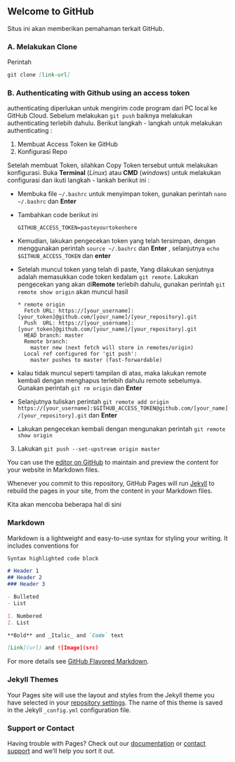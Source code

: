 ## Welcome to GitHub

Situs ini akan memberikan pemahaman terkait GitHub.

### A. Melakukan Clone

Perintah 
```markdown
git clone [link-url]
```

### B. Authenticating with Github using an access token
authenticating diperlukan untuk mengirim code program dari PC local ke GitHub Cloud. Sebelum melakukan `git push` baiknya melakukan authenticating terlebih dahulu. Berikut langkah - langkah untuk melakukan authenticating :
1. Membuat Access Token ke GitHub
2. Konfigurasi Repo

Setelah membuat Token, silahkan Copy Token tersebut untuk melakukan konfigurasi. Buka **Terminal** (_Linux_) atau **CMD** (_windows_) untuk melakukan configurasi dan ikuti langkah - lankah berikut ini :
  - Membuka file `~/.bashrc` untuk menyimpan token, gunakan perintah `nano ~/.bashrc` dan __Enter__
  - Tambahkan code berikut ini 
    ```
    GITHUB_ACCESS_TOKEN=pasteyourtokenhere
    ```
  - Kemudian, lakukan pengecekan token yang telah tersimpan, dengan menggunakan perintah `source ~/.bashrc` dan __Enter__ , selanjutnya `echo $GITHUB_ACCESS_TOKEN` dan __enter__ 
  - Setelah muncul token yang telah di paste, Yang dilakukan senjutnya adalah memasukkan code token kedalam `git remote`. Lakukan pengecekan yang akan di**Remote** terlebih dahulu, gunakan perintah `git remote show origin` akan muncul hasil
    
    ```
    * remote origin
      Fetch URL: https://[your_username]:[your_token]@github.com/[your_name]/[your_repository].git
      Push  URL: https://[your_username]:[your_token]@github.com/[your_name]/[your_repository].git
      HEAD branch: master
      Remote branch:
        master new (next fetch will store in remotes/origin)
      Local ref configured for 'git push':
        master pushes to master (fast-forwardable)
    ```
    
  - kalau tidak muncul seperti tampilan di atas, maka lakukan remote kembali dengan menghapus terlebih dahulu remote sebelumya. Gunakan perintah `git rm origin` dan **Enter**
  - Selanjutnya tuliskan perintah `git remote add origin https://[your_username]:$GITHUB_ACCESS_TOKEN@github.com/[your_name]/[your_repository].git` dan **Enter**
  - Lakukan pengecekan kembali dengan mengunakan perintah `git remote show origin`

3. Lakukan `git push --set-upstream origin master`




You can use the [editor on GitHub](https://github.com/Rahman115/webardev/edit/master/index.md) to maintain and preview the content for your website in Markdown files.

Whenever you commit to this repository, GitHub Pages will run [Jekyll](https://jekyllrb.com/) to rebuild the pages in your site, from the content in your Markdown files.


Kita akan mencoba beberapa hal di sini

### Markdown

Markdown is a lightweight and easy-to-use syntax for styling your writing. It includes conventions for

```markdown
Syntax highlighted code block

# Header 1
## Header 2
### Header 3

- Bulleted
- List

1. Numbered
2. List

**Bold** and _Italic_ and `Code` text

[Link](url) and ![Image](src)
```

For more details see [GitHub Flavored Markdown](https://guides.github.com/features/mastering-markdown/).

### Jekyll Themes

Your Pages site will use the layout and styles from the Jekyll theme you have selected in your [repository settings](https://github.com/Rahman115/webardev/settings). The name of this theme is saved in the Jekyll `_config.yml` configuration file.

### Support or Contact

Having trouble with Pages? Check out our [documentation](https://help.github.com/categories/github-pages-basics/) or [contact support](https://github.com/contact) and we’ll help you sort it out.
